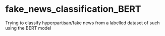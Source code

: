 # fake_news_classification_BERT
Trying to classify hyperpartisan/fake news from a labelled dataset of such using the BERT model
